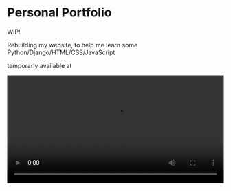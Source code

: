 # Personal Portfolio

WIP!

Rebuilding my website, to help me learn some Python/Django/HTML/CSS/JavaScript 

temporarly available at 

<a href="Kpow636.pythonanywhere.com"><a>

<p align="center">
<video src="https://user-images.githubusercontent.com/80905013/210729932-e67051ab-31e3-48c3-918c-8b409ede5d89.mp4" align="center" width="100%">
</p>


